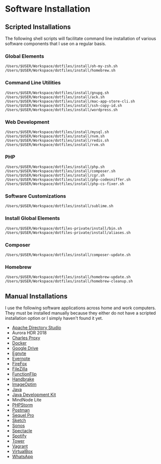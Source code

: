 # Software Installation

## Scripted Installations
The following shell scripts will facilitate command line installation
of various software components that I use on a regular basis.

### Global Elements
```
/Users/$USER/Workspace/dotfiles/install/oh-my-zsh.sh
/Users/$USER/Workspace/dotfiles/install/homebrew.sh
```

### Command Line Utilities
```
/Users/$USER/Workspace/dotfiles/install/gnupg.sh
/Users/$USER/Workspace/dotfiles/install/ack.sh
/Users/$USER/Workspace/dotfiles/install/mac-app-store-cli.sh
/Users/$USER/Workspace/dotfiles/install/ssh-copy-id.sh
/Users/$USER/Workspace/dotfiles/install/wordpress.sh
```

### Web Development
```
/Users/$USER/Workspace/dotfiles/install/mysql.sh
/Users/$USER/Workspace/dotfiles/install/nvm.sh
/Users/$USER/Workspace/dotfiles/install/redis.sh
/Users/$USER/Workspace/dotfiles/install/rvm.sh
```

### PHP
```
/Users/$USER/Workspace/dotfiles/install/php.sh
/Users/$USER/Workspace/dotfiles/install/composer.sh
/Users/$USER/Workspace/dotfiles/install/cgr.sh
/Users/$USER/Workspace/dotfiles/install/php-codesniffer.sh
/Users/$USER/Workspace/dotfiles/install/php-cs-fixer.sh
```

### Software Customizations
```
/Users/$USER/Workspace/dotfiles/install/sublime.sh
```

### Install Global Elements
```
/Users/$USER/Workspace/dotfiles-private/install/bin.sh
/Users/$USER/Workspace/dotfiles-private/install/aliases.sh
```

### Composer
```
/Users/$USER/Workspace/dotfiles/install/composer-update.sh
```

### Homebrew
```
/Users/$USER/Workspace/dotfiles/install/homebrew-update.sh
/Users/$USER/Workspace/dotfiles/install/homebrew-cleanup.sh
```

## Manual Installations
I use the following software applications across home and work computers.
They must be installed manually because they either do not have a
scripted installation option or I simply haven't found it yet.

* [Apache Directory Studio](http://directory.apache.org/studio/)
* Aurora HDR 2018
* [Charles Proxy](https://www.charlesproxy.com/)
* [Docker](https://docs.docker.com/docker-for-mac/install/#download-docker-for-mac)
* [Google Drive](https://www.google.com/drive/download/)
* [Egnyte](https://akqa.egnyte.com/SimpleUI/appsPage.do)
* [Evernote](http://www.evernote.com/)
* [FireFox](http://www.mozilla.org/en-US/firefox/new/)
* [FileZilla](https://filezilla-project.org/)
* [FunctionFlip](http://kevingessner.com/software/functionflip/)
* [Handbrake](https://handbrake.fr/downloads.php)
* [ImageOptim](https://imageoptim.com/mac)
* [Java](https://java.com/en/download/mac_download.jsp)
* [Java Development Kit](http://www.oracle.com/technetwork/java/javase/downloads/jdk9-downloads-3848520.html)
* MindNode Lite
* [PHPStorm](http://www.jetbrains.com/phpstorm/)
* [Postman](https://www.getpostman.com/)
* [Sequel Pro](http://www.sequelpro.com/download/)
* [Sketch](https://www.sketchapp.com/)
* [Sonos](http://www.sonos.com/en-us/controller-app)
* [Spectacle](https://www.spectacleapp.com/)
* [Spotify](http://www.spotify.com/)
* [Tower](https://www.git-tower.com/)
* [Vagrant](http://www.vagrantup.com/downloads.html)
* [VirtualBox](https://www.virtualbox.org/wiki/Downloads)
* [WhatsApp](https://www.whatsapp.com/download/)
